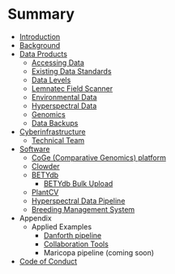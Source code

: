 # Summary

* [Introduction](README.md)
* [Background](chapter1.md)
* [Data Products](data_products.md)
   * [Accessing Data](data_access.md)
   * [Existing Data Standards](existing_data_standards.md)
   * [Data Levels](data_levels.md)
   * [Lemnatec Field Scanner](lemnatec_field_scanner_output.md)
   * [Environmental Data](environmental_data.md)
   * [Hyperspectral Data](hyperspectral_data.md)
   * [Genomics](genomics_pipeline.md)
   * [Data Backups](data_backups.md)
* [Cyberinfrastructure](cyberinfrastructure.md)
   * [Technical Team](people.md)
* [Software](software.md)
   * [CoGe (Comparative Genomics) platform](coge_comparative_genomics_platform.md)
   * [Clowder](clowder.md)
   * [BETYdb](betydb.md)
       * [BETYdb Bulk Upload](betydb_bulk_upload.md)
   * [PlantCV](plantcv.md)
   * [Hyperspectral Data Pipeline](hyperspectral_data_pipeline.md)
   * [Breeding Management System](breeding_management_system.md)
* Appendix
   * Applied Examples
       * [Danforth pipeline](danforth.md)
       * [Collaboration Tools](collaboration_tools.md)
       * Maricopa pipeline (coming soon)
* [Code of Conduct](code_of_conduct.md)

